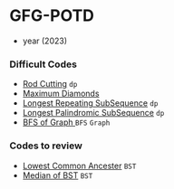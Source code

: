 # GFG-POTD

- year (2023)

### Difficult Codes

- <a href="./POTDS/RodCutting.java" target="_blank">Rod Cutting</a> `dp`
- <a href="./POTDS/MaximumDiamonds.java" target="_blank">Maximum Diamonds</a>
- <a href="./POTDS/LongestRepeatingSubSequence.java" target="_blank">Longest Repeating SubSequence</a> `dp`
- <a href="./POTDS/LongestPalindromeSubSequence.java" target="_blank">Longest Palindromic SubSequence</a> `dp`
- <a href="./POTDS/BFSofGraph.java" target="_blank"> BFS of Graph </a> `BFS` `Graph`

### Codes to review

- <a href="./POTDS/LowestCommonAncestor.java" target="_blank">Lowest Common Ancester</a> `BST`
- <a href="./POTDS/MedianOfBST.java" target="_blank">Median of BST</a> `BST`
